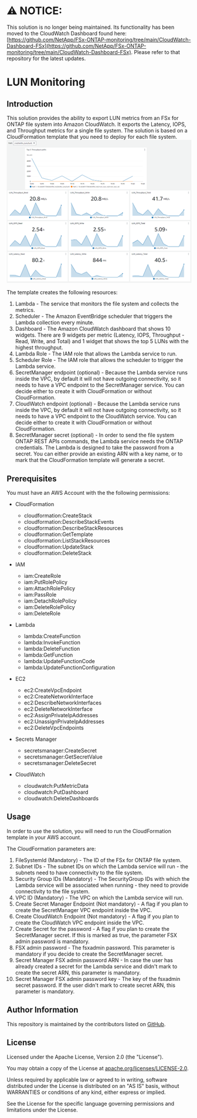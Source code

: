 # :warning: **NOTICE:**

This solution is no longer being maintained. Its functionality has been moved to the CloudWatch Dashboard found here:
[https://github.com/NetApp/FSx-ONTAP-monitoring/tree/main/CloudWatch-Dashboard-FSx](https://github.com/NetApp/FSx-ONTAP-monitoring/tree/main/CloudWatch-Dashboard-FSx).
Please refer to that repository for the latest updates.

# LUN Monitoring

## Introduction

This solution provides the ability to export LUN metrics from an FSx for ONTAP file system into Amazon CloudWatch. It exports the Latency, IOPS, and Throughput metrics for a single file system.
The solution is based on a CloudFormation template that you need to deploy for each file system.
![Screenshot](images/LUN-Monitoring-Dashboard.png)

The template creates the following resources:

1. Lambda - The service that monitors the file system and collects the metrics.
2. Scheduler - The Amazon EventBridge scheduler that triggers the Lambda collection every minute.
3. Dashboard - The Amazon CloudWatch dashboard that shows 10 widgets. There are 9 widgets per metric (Latency, IOPS, Throughput - Read, Write, and Total) and 1 widget that shows the top 5 LUNs with the highest throughput.
4. Lambda Role - The IAM role that allows the Lambda service to run.
5. Scheduler Role - The IAM role that allows the scheduler to trigger the Lambda service.
6. SecretManager endpoint (optional) - Because the Lambda service runs inside the VPC, by default it will not have outgoing connectivity, so it needs to have a VPC endpoint to the SecretManager service. You can decide either to create it with CloudFormation or without CloudFormation.
7. CloudWatch endpoint (optional) - Because the Lambda service runs inside the VPC, by default it will not have outgoing connectivity, so it needs to have a VPC endpoint to the CloudWatch service. You can decide either to create it with CloudFormation or without CloudFormation.
8. SecretManager secret (optional) - In order to send the file system ONTAP REST APIs commands, the Lambda service needs the ONTAP credentials. The Lambda is designed to take the password from a secret. You can either provide an existing ARN with a key name, or to mark that the CloudFormation template will generate a secret.

## Prerequisites

You must have an AWS Account with the the following permissions:

- CloudFormation
    - cloudformation:CreateStack
    - cloudformation:DescribeStackEvents
    - cloudformation:DescribeStackResources
    - cloudformation:GetTemplate
    - cloudformation:ListStackResources
    - cloudformation:UpdateStack
    - cloudformation:DeleteStack

- IAM
    - iam:CreateRole
    - iam:PutRolePolicy
    - iam:AttachRolePolicy
    - iam:PassRole
    - iam:DetachRolePolicy
    - iam:DeleteRolePolicy
    - iam:DeleteRole

- Lambda
    - lambda:CreateFunction
    - lambda:InvokeFunction
    - lambda:DeleteFunction
    - lambda:GetFunction
    - lambda:UpdateFunctionCode
    - lambda:UpdateFunctionConfiguration

- EC2
    - ec2:CreateVpcEndpoint
    - ec2:CreateNetworkInterface
    - ec2:DescribeNetworkInterfaces
    - ec2:DeleteNetworkInterface
    - ec2:AssignPrivateIpAddresses
    - ec2:UnassignPrivateIpAddresses
    - ec2:DeleteVpcEndpoints

- Secrets Manager
    - secretsmanager:CreateSecret
    - secretsmanager:GetSecretValue
    - secretsmanager:DeleteSecret

- CloudWatch
    - cloudwatch:PutMetricData
    - cloudwatch:PutDashboard
    - cloudwatch:DeleteDashboards

## Usage

In order to use the solution, you will need to run the CloudFormation template in your AWS account.

The CloudFormation parameters are:

1. FileSystemId (Mandatory) - The ID of the FSx for ONTAP file system.
2. Subnet IDs - The subnet IDs on which the Lambda service will run - the subnets need to have connectivity to the file system.
3. Security Group IDs (Mandatory) - The SecurityGroup IDs with which the Lambda service will be associated when running - they need to provide connectivity to the file system.
4. VPC ID (Mandatory) - The VPC on which the Lambda service will run.
5. Create Secret Manager Endpoint (Not mandatory) - A flag if you plan to create the SecretManager VPC endpoint inside the VPC.
6. Create CloudWatch Endpoint (Not mandatory) - A flag if you plan to create the CloudWatch VPC endpoint inside the VPC.
7. Create Secret for the password - A flag if you plan to create the SecretManager secret. If this is marked as true, the parameter FSX admin password is mandatory.
8. FSX admin password - The fsxadmin password. This parameter is mandatory if you decide to create the SecretManager secret.
9. Secret Manager FSX admin password ARN - In case the user has already created a secret for the Lambda service and didn't mark to create the secret ARN, this parameter is mandatory.
10. Secret Manager FSX admin password key - The key of the fsxadmin secret password. If the user didn't mark to create secret ARN, this parameter is mandatory.

## Author Information

This repository is maintained by the contributors listed on [GitHub](https://github.com/NetApp/FSx-ONTAP-samples-scripts/graphs/contributors).

## License

Licensed under the Apache License, Version 2.0 (the "License").

You may obtain a copy of the License at [apache.org/licenses/LICENSE-2.0](http://www.apache.org/licenses/LICENSE-2.0).

Unless required by applicable law or agreed to in writing, software distributed under the License is distributed on an "AS IS" basis, without WARRANTIES or conditions of any kind, either express or implied.

See the License for the specific language governing permissions and limitations under the License.
